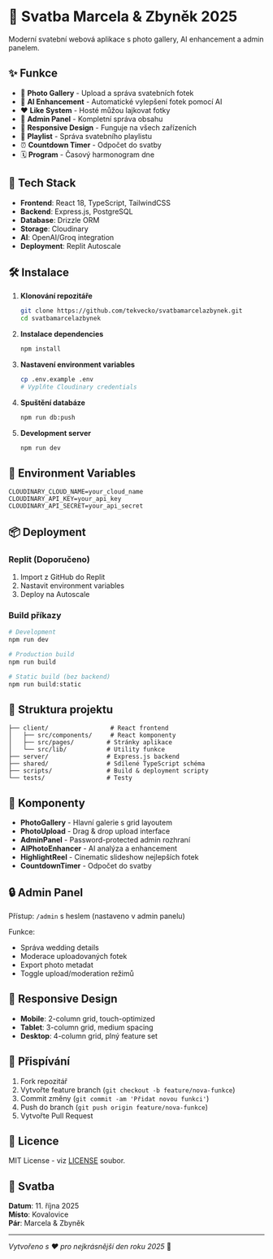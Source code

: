 # 💍 Svatba Marcela & Zbyněk 2025

Moderní svatební webová aplikace s photo gallery, AI enhancement a admin panelem.

## ✨ Funkce

- 📸 **Photo Gallery** - Upload a správa svatebních fotek
- 🤖 **AI Enhancement** - Automatické vylepšení fotek pomocí AI
- ❤️ **Like System** - Hosté můžou lajkovat fotky
- 👑 **Admin Panel** - Kompletní správa obsahu
- 📱 **Responsive Design** - Funguje na všech zařízeních
- 🎵 **Playlist** - Správa svatebního playlistu
- ⏰ **Countdown Timer** - Odpočet do svatby
- 🗓️ **Program** - Časový harmonogram dne

## 🚀 Tech Stack

- **Frontend**: React 18, TypeScript, TailwindCSS
- **Backend**: Express.js, PostgreSQL
- **Database**: Drizzle ORM
- **Storage**: Cloudinary
- **AI**: OpenAI/Groq integration
- **Deployment**: Replit Autoscale

## 🛠️ Instalace

1. **Klonování repozitáře**
   ```bash
   git clone https://github.com/tekvecko/svatbamarcelazbynek.git
   cd svatbamarcelazbynek
   ```

2. **Instalace dependencies**
   ```bash
   npm install
   ```

3. **Nastavení environment variables**
   ```bash
   cp .env.example .env
   # Vyplňte Cloudinary credentials
   ```

4. **Spuštění databáze**
   ```bash
   npm run db:push
   ```

5. **Development server**
   ```bash
   npm run dev
   ```

## 🔧 Environment Variables

```env
CLOUDINARY_CLOUD_NAME=your_cloud_name
CLOUDINARY_API_KEY=your_api_key
CLOUDINARY_API_SECRET=your_api_secret
```

## 📦 Deployment

### Replit (Doporučeno)

1. Import z GitHub do Replit
2. Nastavit environment variables
3. Deploy na Autoscale

### Build příkazy

```bash
# Development
npm run dev

# Production build
npm run build

# Static build (bez backend)
npm run build:static
```

## 📁 Struktura projektu

```
├── client/                 # React frontend
│   ├── src/components/     # React komponenty
│   ├── src/pages/         # Stránky aplikace
│   └── src/lib/           # Utility funkce
├── server/                # Express.js backend
├── shared/                # Sdílené TypeScript schéma
├── scripts/               # Build & deployment scripty
└── tests/                 # Testy
```

## 🎨 Komponenty

- **PhotoGallery** - Hlavní galerie s grid layoutem
- **PhotoUpload** - Drag & drop upload interface
- **AdminPanel** - Password-protected admin rozhraní
- **AIPhotoEnhancer** - AI analýza a enhancement
- **HighlightReel** - Cinematic slideshow nejlepších fotek
- **CountdownTimer** - Odpočet do svatby

## 🔒 Admin Panel

Přístup: `/admin` s heslem (nastaveno v admin panelu)

Funkce:
- Správa wedding details
- Moderace uploadovaných fotek
- Export photo metadat
- Toggle upload/moderation režimů

## 📱 Responsive Design

- **Mobile**: 2-column grid, touch-optimized
- **Tablet**: 3-column grid, medium spacing
- **Desktop**: 4-column grid, plný feature set

## 🤝 Přispívání

1. Fork repozitář
2. Vytvořte feature branch (`git checkout -b feature/nova-funkce`)
3. Commit změny (`git commit -am 'Přidat novou funkci'`)
4. Push do branch (`git push origin feature/nova-funkce`)
5. Vytvořte Pull Request

## 📄 Licence

MIT License - viz [LICENSE](LICENSE) soubor.

## 💝 Svatba

**Datum**: 11. října 2025  
**Místo**: Kovalovice  
**Pár**: Marcela & Zbyněk

---

*Vytvořeno s ❤️ pro nejkrásnější den roku 2025* 🎉
